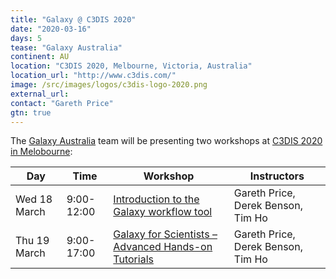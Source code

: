 ```yaml
---
title: "Galaxy @ C3DIS 2020"
date: "2020-03-16"
days: 5
tease: "Galaxy Australia"
continent: AU
location: "C3DIS 2020, Melbourne, Victoria, Australia"
location_url: "http://www.c3dis.com/"
image: /src/images/logos/c3dis-logo-2020.png
external_url:
contact: "Gareth Price"
gtn: true
---
```


The [Galaxy Australia](https://usegalaxy.org.au) team will be presenting two workshops at [C3DIS 2020 in Melobourne](http://www.c3dis.com/):

| Day | Time | Workshop | Instructors |
| --- | --- | --- | --- |
| Wed 18 March | 9:00-12:00 | [Introduction to the Galaxy workflow tool](http://www.c3dis.com/4025) | Gareth Price, Derek Benson, Tim Ho |
| Thu 19 March | 9:00-17:00 | [Galaxy for Scientists – Advanced Hands-on Tutorials](http://www.c3dis.com/4007) | Gareth Price, Derek Benson, Tim Ho |


